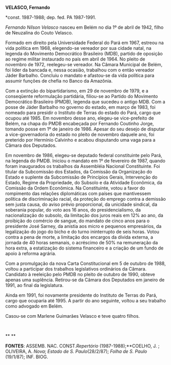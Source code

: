 **VELASCO, Fernando**

\*const. 1987-1988; dep. fed. PA 1987-1991.

*Fernando Nílson Velasco* nasceu em Belém no dia 1º de abril de 1942,
filho de Neuzalina do Couto Velasco.

Formado em direito pela Universidade Federal do Pará em 1967, estreou na
vida política em 1968, elegendo-se vereador por sua cidade natal, na
legenda do Movimento Democrático Brasileiro (MDB), partido de oposição
ao regime militar instaurado no país em abril de 1964. No pleito de
novembro de 1972, reelegeu-se vereador. Na Câmara Municipal de Belém,
foi líder da bancada e, nessa ocasião, trabalhou com o então vereador
Jáder Barbalho. Concluiu o mandato e afastou-se da vida política para
assumir funções de chefia no Banco da Amazônia.

Com a extinção do bipartidarismo, em 29 de novembro de 1979, e a
conseqüente reformulação partidária, filiou-se ao Partido do Movimento
Democrático Brasileiro (PMDB), legenda que sucedeu o antigo MDB. Com a
posse de Jáder Barbalho no governo do estado, em março de 1983, foi
nomeado para presidir o Instituto de Terras do estado do Pará, cargo que
ocupou até 1985. Em novembro desse ano, elegeu-se vice-prefeito de
Belém, na chapa do PMDB encabeçada por Fernando Coutinho Jorge, tomando
posse em 1º de janeiro de 1986. Apesar do seu desejo de disputar a
vice-governadoria do estado no pleito de novembro daquele ano, foi
preterido por Hermínio Calvinho e acabou disputando uma vaga para a
Câmara dos Deputados.

Em novembro de 1986, elegeu-se deputado federal constituinte pelo Pará,
na legenda do PMDB. Iniciou o mandato em 1º de fevereiro de 1987, quando
foram inaugurados os trabalhos da Assembléia Nacional Constituinte. Foi
titular da Subcomissão dos Estados, da Comissão da Organização do Estado
e suplente da Subcomissão de Princípios Gerais, Intervenção do Estado,
Regime da Propriedade, do Subsolo e da Atividade Econômica, da Comissão
da Ordem Econômica. Na Constituinte, votou a favor do rompimento das
relações diplomáticas com países que mantivessem política de
discriminação racial, da proteção do emprego contra a demissão sem justa
causa, do aviso prévio proporcional, da unicidade sindical, da soberania
popular, do voto aos 16 anos, do presidencialismo, da nacionalização do
subsolo, da limitação dos juros reais em 12% ao ano, da proibição do
comércio de sangue, do mandato de cinco anos para o presidente José
Sarney, da anistia aos micro e pequenos empresários, da legalização do
jogo do bicho e do turno ininterrupto de seis horas. Votou contra a pena
de morte, a limitação dos encargos da dívida externa, a jornada de 40
horas semanais, o acréscimo de 50% na remuneração da hora extra, a
estatização do sistema financeiro e a criação de um fundo de apoio à
reforma agrária.

Com a promulgação da nova Carta Constitucional em 5 de outubro de 1988,
voltou a participar dos trabalhos legislativos ordinários da Câmara.
Candidato à reeleição pelo PMDB no pleito de outubro de 1990, obteve
apenas uma suplência. Retirou-se da Câmara dos Deputados em janeiro de
1991, ao final da legislatura.

Ainda em 1991, foi novamente presidente do Instituto de Terras do Pará,
cargo que ocuparia até 1995. A partir do ano seguinte, voltou a seu
trabalho como advogado em Belém.

Casou-se com Marlene Guimarães Velasco e teve quatro filhos.

 

** **

**FONTES**: ASSEMB. NAC. CONST.*Repertório* (1987-1988);**COELHO, J. ;
OLIVEIRA, A. *Nova*; *Estado de S. Paulo*(28/2/87); *Folha de S. Paulo*
(19/1/87); INF. BIOG.

 

